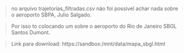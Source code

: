 >no arquivo trajetorias_filtradas.csv não foi possivel achar nada sobre o aeroporto SBPA, Julio Salgado.

>Por isso to colocando um sobre o aeroporto do Rio de Janeiro SBGL Santos Dumont.

>Link para download: https://sandbox:/mnt/data/mapa_sbgl.html
